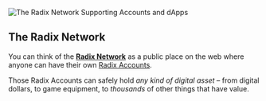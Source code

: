 ![The Radix Network Supporting Accounts and dApps](/quests-images/key/1.1-KeyImage_RadixNetwork.webp)

## The Radix Network

You can think of the **[Radix Network](?glossaryAnchor=radixnetwork)** as a public place on the web where anyone can have their own [Radix Accounts](?glossaryAnchor=accounts).

Those Radix Accounts can safely hold _any kind of digital asset_ – from digital dollars, to game equipment, to _thousands_ of other things that have value.
